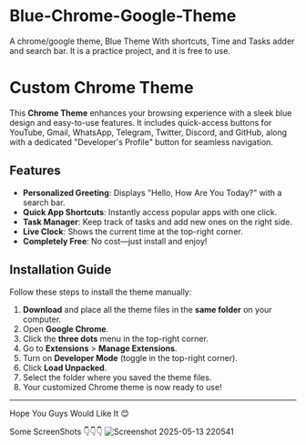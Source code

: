 # Blue-Chrome-Google-Theme
A chrome/google theme, Blue Theme With shortcuts, Time and Tasks adder and search bar. It is a practice project, and it is free to use.


# Custom Chrome Theme

This **Chrome Theme** enhances your browsing experience with a sleek blue design and easy-to-use features. It includes quick-access buttons for YouTube, Gmail, WhatsApp, Telegram, Twitter, Discord, and GitHub, along with a dedicated "Developer's Profile" button for seamless navigation.

## Features
- **Personalized Greeting**: Displays "Hello, How Are You Today?" with a search bar.
- **Quick App Shortcuts**: Instantly access popular apps with one click.
- **Task Manager**: Keep track of tasks and add new ones on the right side.
- **Live Clock**: Shows the current time at the top-right corner.
- **Completely Free**: No cost—just install and enjoy!

## Installation Guide  
Follow these steps to install the theme manually:  

1. **Download** and place all the theme files in the **same folder** on your computer.  
2. Open **Google Chrome**.  
3. Click the **three dots** menu in the top-right corner.  
4. Go to **Extensions** > **Manage Extensions**.  
5. Turn on **Developer Mode** (toggle in the top-right corner).  
6. Click **Load Unpacked**.  
7. Select the folder where you saved the theme files.  
8. Your customized Chrome theme is now ready to use!  

---

Hope You Guys Would Like It 😊


Some ScreenShots 👇👇👇
![Screenshot 2025-05-13 220541](https://github.com/user-attachments/assets/8c26db36-99ed-4351-ac08-f90d5c007985)


